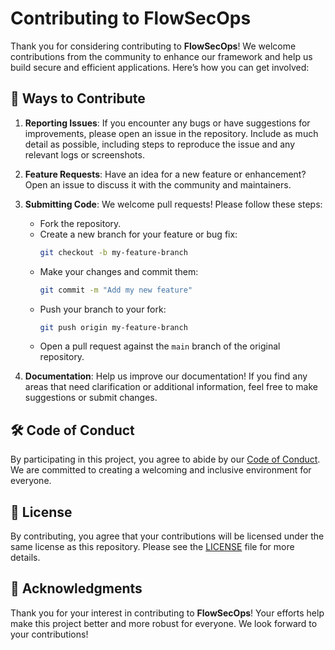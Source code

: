 # Contributing to FlowSecOps

Thank you for considering contributing to **FlowSecOps**! We welcome contributions from the community to enhance our framework and help us build secure and efficient applications. Here’s how you can get involved:

## 🌟 Ways to Contribute

1. **Reporting Issues**: If you encounter any bugs or have suggestions for improvements, please open an issue in the repository. Include as much detail as possible, including steps to reproduce the issue and any relevant logs or screenshots.

2. **Feature Requests**: Have an idea for a new feature or enhancement? Open an issue to discuss it with the community and maintainers.

3. **Submitting Code**: We welcome pull requests! Please follow these steps:
   - Fork the repository.
   - Create a new branch for your feature or bug fix:
     ```bash
     git checkout -b my-feature-branch
     ```
   - Make your changes and commit them:
     ```bash
     git commit -m "Add my new feature"
     ```
   - Push your branch to your fork:
     ```bash
     git push origin my-feature-branch
     ```
   - Open a pull request against the `main` branch of the original repository.

4. **Documentation**: Help us improve our documentation! If you find any areas that need clarification or additional information, feel free to make suggestions or submit changes.

## 🛠️ Code of Conduct

By participating in this project, you agree to abide by our [Code of Conduct](SECURITY.md). We are committed to creating a welcoming and inclusive environment for everyone.

## 📜 License

By contributing, you agree that your contributions will be licensed under the same license as this repository. Please see the [LICENSE](LICENSE) file for more details.

## 🤝 Acknowledgments

Thank you for your interest in contributing to **FlowSecOps**! Your efforts help make this project better and more robust for everyone. We look forward to your contributions!


